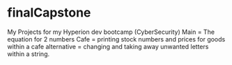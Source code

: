 # finalCapstone
My Projects for my Hyperion dev bootcamp (CyberSecurity)
Main = The equation for 2 numbers 
Cafe = printing stock numbers and prices for goods within a cafe
alternative = changing and taking away unwanted letters within a string.

